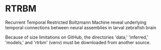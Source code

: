 # RTRBM
Recurrent Temporal Restricted Boltzmann Machine reveal underlying temporal connections between neural assemblies in larval zebrafish brain


Because of size limitations on GitHub, the directories 'data,' 'inferred,' 'models,' and 'rtrbm' (venv) must be downloaded from another source.
